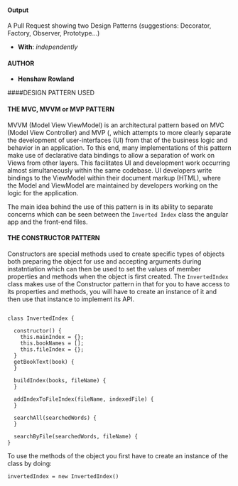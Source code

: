 #### Output
A Pull Request showing two Design Patterns (suggestions: Decorator, Factory, Observer, Prototype...)
- **With**: *independently*

#### AUTHOR
- **Henshaw Rowland**

####DESIGN PATTERN USED

#### THE MVC, MVVM or MVP PATTERN 

MVVM (Model View ViewModel) is an architectural pattern based on MVC (Model View Controller) and MVP (, which attempts to more clearly separate the development of user-interfaces (UI) from that of the business logic and behavior in an application. To this end, many implementations of this pattern make use of declarative data bindings to allow a separation of work on Views from other layers.
This facilitates UI and development work occurring almost simultaneously within the same codebase. UI developers write bindings to the ViewModel within their document markup (HTML), where the Model and ViewModel are maintained by developers working on the logic for the application.

The main idea behind the use of this pattern is in its ability to separate concerns which can be seen  between the `Inverted Index` class the angular app and the front-end files.

#### THE CONSTRUCTOR PATTERN 

Constructors are special methods used to create specific types of objects both preparing the object for use and accepting arguments during instatntiation which can then be used to set the values of member properties and methods when the object is first created.
The `InvertedIndex` class makes use of the Constructor pattern in that for you to have access to its properties and methods, you will have to create an instance of it and then use that instance to implement its API.

```

class InvertedIndex {

  constructor() {
    this.mainIndex = {};
    this.bookNames = [];
    this.fileIndex = {};
  }
  getBookText(book) {
  }
  
  buildIndex(books, fileName) {
  }
  
  addIndexToFileIndex(fileName, indexedFile) {
  }
  
  searchAll(searchedWords) {
  }
  
  searchByFile(searchedWords, fileName) {
}

```

To use the methods of the object you first have to create an instance of the class by doing: 

`invertedIndex = new InvertedIndex()`
